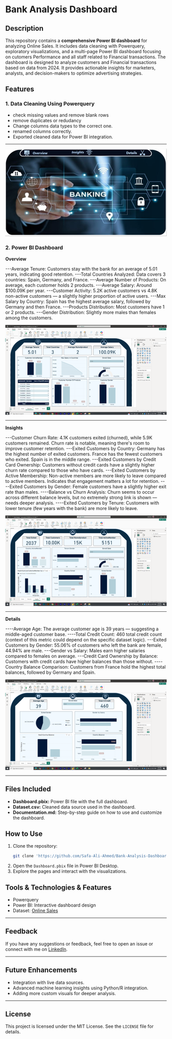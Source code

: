 # Bank Analysis Dashboard

## Description
This repository contains a **comprehensive Power BI dashboard** for analyzing Online Sales. It includes data cleaning with Powerquery, exploratory visualizations, and a multi-page Power BI dashboard focusing on cutomers Performance and all staff related to Financial transactions. The dashboard is designed to analyze customers and Financial transactions based on data from 2024. It provides actionable insights for marketers, analysts, and decision-makers to optimize advertising strategies.

## Features

### 1. Data Cleaning Using Powerquery

  - check missing values and remove blank rows
  - remove duplicates or redudancy
  - Change columns data types to  the correct one.
  - renamed columns correctly.
  - Exported cleaned data for Power BI integration.

---

![Customers](https://github.com/Safa-Ali-Ahmed/Bank-Analysis-Dashboard/blob/main/Screen%20Shoots/HomePage.PNG)

### 2. Power BI Dashboard
**Overview**

---Average Tenure:
Customers stay with the bank for an average of 5.01 years, indicating good retention.
---Total Countries Analyzed:
Data covers 3 countries: Spain, Germany, and France.
---Average Number of Products:
On average, each customer holds 2 products.
---Average Salary:
Around $100.09K per year.
---Customer Activity:
5.2K active customers vs 4.8K non-active customers — a slightly higher proportion of active users.
---Max Salary by Country:
Spain has the highest average salary, followed by Germany and then France.
---Products Distribution:
Most customers have 1 or 2 products.
---Gender Distribution:
Slightly more males than females among the customers.


![Customers](https://github.com/Safa-Ali-Ahmed/Bank-Analysis-Dashboard/blob/main/Screen%20Shoots/OverView.PNG)


---

**Insights**

---Customer Churn Rate:
4.1K customers exited (churned), while 5.9K customers remained.
Churn rate is notable, meaning there's room to improve customer retention.
---Exited Customers by Country:
Germany has the highest number of exited customers.
France has the fewest customers who exited.
Spain is in the middle range.
---Exited Customers by Credit Card Ownership:
Customers without credit cards have a slightly higher churn rate compared to those who have cards.
---Exited Customers by Active Membership:
Non-active members are more likely to leave compared to active members.
Indicates that engagement matters a lot for retention.
----Exited Customers by Gender:
Female customers have a slightly higher exit rate than males.
----Balance vs Churn Analysis:
Churn seems to occur across different balance levels, but no extremely strong link is shown — needs deeper analysis.
----Exited Customers by Tenure:
Customers with lower tenure (few years with the bank) are more likely to leave.

![Customers](https://github.com/Safa-Ali-Ahmed/Bank-Analysis-Dashboard/blob/main/Screen%20Shoots/Insights.PNG)

---

**Details**

----Average Age:
The average customer age is 39 years — suggesting a middle-aged customer base.
----Total Credit Count:
460 total credit count (context of this metric could depend on the specific dataset logic).
---Exited Customers by Gender:
55.06% of customers who left the bank are female, 44.94% are male.
---Gender vs Salary:
Males earn higher salaries compared to females on average.
---Credit Card Ownership by Balance:
Customers with credit cards have higher balances than those without.
----Country Balance Comparison:
Customers from France hold the highest total balances, followed by Germany and Spain.


![Customers](https://github.com/Safa-Ali-Ahmed/Bank-Analysis-Dashboard/blob/main/Screen%20Shoots/Details.PNG)

---


## Files Included
- **Dashboard.pbix:** Power BI file with the full dashboard.
- **Dataset.csv:** Cleaned data source used in the dashboard.
- **Documentation.md:** Step-by-step guide on how to use and customize the dashboard.

## How to Use
1. Clone the repository:
   ```bash
   git clone 'https://github.com/Safa-Ali-Ahmed/Bank-Analysis-Dashboard.git'

   ```
2. Open the `Dashboard.pbix` file in Power BI Desktop.
3. Explore the pages and interact with the visualizations.


## Tools & Technologies & Features
- Powerquery
- Power BI: Interactive dashboard design
- Dataset: [Online Sales](https://docs.google.com/spreadsheets/d/1qdGK6hCPle8ZKpjC5jOWcZvzYyB5wt0B/edit?usp=sharing&ouid=113280610288310962621&rtpof=true&sd=true)

---
## Feedback

If you have any suggestions or feedback, feel free to open an issue or connect with me on [LinkedIn](https://www.linkedin.com/in/safaali-da/).

---

## Future Enhancements
- Integration with live data sources.
- Advanced machine learning insights using Python/R integration.
- Adding more custom visuals for deeper analysis.
---
## License
This project is licensed under the MIT License. See the `LICENSE` file for details.

